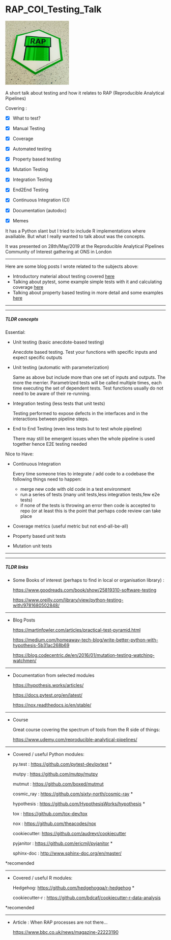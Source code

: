 # RAP_COI_Testing_Talk

<img src="https://github.com/mamonu/RAP_COI_Testing_Talk/raw/master/RAPz.jpg" data-canonical-src="https://github.com/mamonu/RAP_COI_Testing_Talk/raw/master/RAPz.jpg" width="200" height="200" />


A short talk about testing and how it relates to  RAP (Reproducible Analytical Pipelines)


Covering :

- [x] What to test?
- [x] Manual Testing
- [x] Coverage
- [x] Automated testing 
- [x] Property based testing
- [x] Mutation Testing
- [x] Integration Testing
- [x] End2End Testing
- [x] Continuous Integration (CI)
- [x] Documentation (autodoc)
- [x] Memes


It has a Python slant but I tried to include R implementations where availiable. 
But what I really wanted to talk about was the concepts.


It was presented on  28th/May/2019 at the Reproducible Analytical Pipelines Community of Interest gathering at ONS in London

---

Here are some blog posts I wrote related to the subjects above:

* Introductory material about testing covered [here](https://mamonu.github.io/Testing/])
* Talking about pytest, some example simple tests with it and calculating coverage [here](https://mamonu.github.io/testing_coverage/)
* Talking about property based testing in more detail and some examples [here](https://mamonu.github.io/Property-Based-Testing/)

---
---

##### TLDR concepts

Essential:



- Unit testing (basic anecdote-based testing)

  Anecdote based testing. Test your functions with specific inputs and expect specific outputs

- Unit testing (automatic with parameterization)

   Same as above but include more than one set of inputs and outputs. The more the merrier. 
   Parametrized tests will be called multiple times, each time executing the set of dependent tests. 
   Test functions usually do not need to be aware of their re-running.

- Integration testing (less tests that unit tests)  

  Testing performed to expose defects in the interfaces and in the interactions between pipeline steps.

- End to End Testing (even less tests but to test whole pipeline)

  There may still be emergent issues when the whole pipeline is used together hence E2E testing needed


Nice to Have:

- Continuous Integration

  Every time someone tries to integrate / add code to a codebase the following things need to happen:
  
  * merge new code with old code in a test environment
  * run a series of tests (many unit tests,less integration tests,few e2e tests)
  * if none of the tests is throwing an error then code is accepted to repo (or at least this is the point that perhaps code review can take place
  

- Coverage metrics (useful metric but not end-all-be-all)

- Property based unit tests 

- Mutation unit tests


---
---

##### TLDR links



- Some Books of interest (perhaps to find in local or organisation library) :

    
    https://www.goodreads.com/book/show/25819310-software-testing
  
    https://www.oreilly.com/library/view/python-testing-with/9781680502848/
  

---

- Blog Posts


    https://martinfowler.com/articles/practical-test-pyramid.html

    https://medium.com/homeaway-tech-blog/write-better-python-with-hypothesis-5b31ac268b69
    
    https://blog.codecentric.de/en/2016/01/mutation-testing-watching-watchmen/
    
 
 ---
 
-   Documentation from selected modules   

    
    https://hypothesis.works/articles/
  
    https://docs.pytest.org/en/latest/  
    
    https://nox.readthedocs.io/en/stable/


---

- Course


   Great course covering the spectrum of tools from the R side of things:
  
  
  
    https://www.udemy.com/reproducible-analytical-pipelines/

---


- Covered / useful Python modules: 


  py.test : https://github.com/pytest-dev/pytest *
  
  mutpy : https://github.com/mutpy/mutpy
  
  mutmut : https://github.com/boxed/mutmut
  
  cosmic_ray  : https://github.com/sixty-north/cosmic-ray  *
  
  hypothesis : https://github.com/HypothesisWorks/hypothesis  *
  
  tox : https://github.com/tox-dev/tox
  
  nox : https://github.com/theacodes/nox
  
  cookiecutter: https://github.com/audreyr/cookiecutter
  
  pyjanitor : https://github.com/ericmjl/pyjanitor *
  
  sphinx-doc : http://www.sphinx-doc.org/en/master/


*recomended


---

- Covered / useful R modules: 

    Hedgehog: https://github.com/hedgehogqa/r-hedgehog *
    
    cookiecutter-r : https://github.com/bdcaf/cookiecutter-r-data-analysis

*recomended

---

- Article : When RAP processes are not there...

  https://www.bbc.co.uk/news/magazine-22223190



